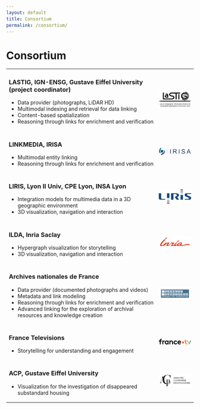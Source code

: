 ```yaml
---
layout: default
title: Consortium
permalink: /consortium/
---
```

# Consortium

<table>
    	<tr>
    	<td><p>
		<h3>LASTIG, IGN-ENSG, Gustave Eiffel University (project coordinator)</h3>
		<ul>
			<li> Data provider (photographs, LiDAR HD) </li>
			<li> Multimodal indexing and retrieval for data linking</li>
			<li> Content-based spatialization</li>
			<li>Reasoning through links for enrichment and verification</li>
		</ul>
	</p></td>
	<td width="20%"><img src="/images/logo_LASTIG.png" width="100%" alt="LASTIG logo"></td>
    	</tr>
	<tr>
    	<td><p>
		<h3>LINKMEDIA, IRISA</h3>
		<ul>
			<li>Multimodal entity linking</li>
			<li>Reasoning through links for enrichment and verification</li>
		</ul>
	</p></td>
	<td width="20%"><img src="/images/logo_IRISA.png" width="100%" alt="IRISA logo"></td>
    	</tr>
	<tr>
    	<td><p>
		<h3>LIRIS, Lyon II Univ, CPE Lyon, INSA Lyon</h3>
		<ul>
			<li>Integration models for multimedia data in a 3D geographic environment</li>
			<li>3D visualization, navigation and interaction</li>
		</ul>
	</p></td>
	<td width="20%"><img src="/images/logo_LIRIS.png" width="100%" alt="LIRIS logo"></td>
    	</tr>
	<tr>
    	<td><p>
		<h3>ILDA, Inria Saclay</h3>
		<ul>
			<li>Hypergraph visualization for storytelling</li>
			<li>3D visualization, navigation and interaction</li>
		</ul>
	</p></td>
	<td width="20%"><img src="/images/logo_Inria.png" width="100%" alt="Inria logo"></td>
    	</tr>
	<tr>
    	<td><p>
		<h3>Archives nationales de France</h3>
		<ul>
			<li>Data provider (documented photographs and videos)</li>
			<li>Metadata and link modeling</li>
			<li>Reasoning through links for enrichment and verification</li>
			<li>Advanced linking for the exploration of archival resources and knowledge creation</li>
		</ul>
	</p></td>
	<td width="20%"><img src="/images/logo_AnF.gif" width="100%" alt="AnF logo"></td>
    	</tr>
	<tr>
    	<td><p>
		<h3>France Televisions</h3>
		<ul>
			<li>Storytelling for understanding and engagement</li>
		</ul>
	</p></td>
	<td width="20%"><img src="/images/logo_FTV.png" width="100%" alt="France.tv logo"></td>
    	</tr>
	<tr>
    	<td><p>
		<h3>ACP, Gustave Eiffel University</h3>
		<ul>
			<li>Visualization for the investigation of disappeared substandard housing</li>
		</ul>
	</p></td>
	<td width="20%"><img src="/images/logo_ACP.png" width="100%" alt="ACP logo"></td>
    	</tr>
</table>
